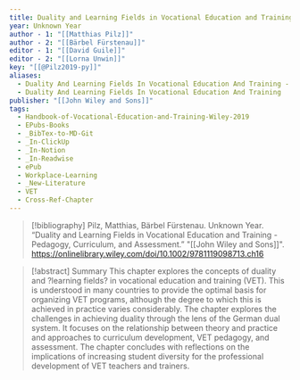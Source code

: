 ```yaml
---
title: Duality and Learning Fields in Vocational Education and Training -  Pedagogy, Curriculum, and Assessment
year: Unknown Year
author - 1: "[[Matthias Pilz]]"
author - 2: "[[Bärbel Fürstenau]]"
editor - 1: "[[David Guile]]"
editor - 2: "[[Lorna Unwin]]"
key: "[[@Pilz2019-py]]"
aliases:
  - Duality And Learning Fields In Vocational Education And Training - Pedagogy, Curriculum, And Assessment
  - Duality And Learning Fields In Vocational Education And Training
publisher: "[[John Wiley and Sons]]"
tags:
  - Handbook-of-Vocational-Education-and-Training-Wiley-2019
  - EPubs-Books
  - _BibTex-to-MD-Git
  - _In-ClickUp
  - _In-Notion
  - _In-Readwise
  - ePub
  - Workplace-Learning
  - _New-Literature
  - VET
  - Cross-Ref-Chapter
---
```


> [!bibliography]
> Pilz, Matthias, Bärbel Fürstenau. Unknown Year. “Duality and Learning Fields in Vocational Education and Training -  Pedagogy, Curriculum, and Assessment.” "[[John Wiley and Sons]]". https://onlinelibrary.wiley.com/doi/10.1002/9781119098713.ch16

> [!abstract]
> Summary This chapter explores the concepts of duality and ?learning fields? in vocational education and training (VET). This is understood in many countries to provide the optimal basis for organizing VET programs, although the degree to which this is achieved in practice varies considerably. The chapter explores the challenges in achieving duality through the lens of the German dual system. It focuses on the relationship between theory and practice and approaches to curriculum development, VET pedagogy, and assessment. The chapter concludes with reflections on the implications of increasing student diversity for the professional development of VET teachers and trainers.